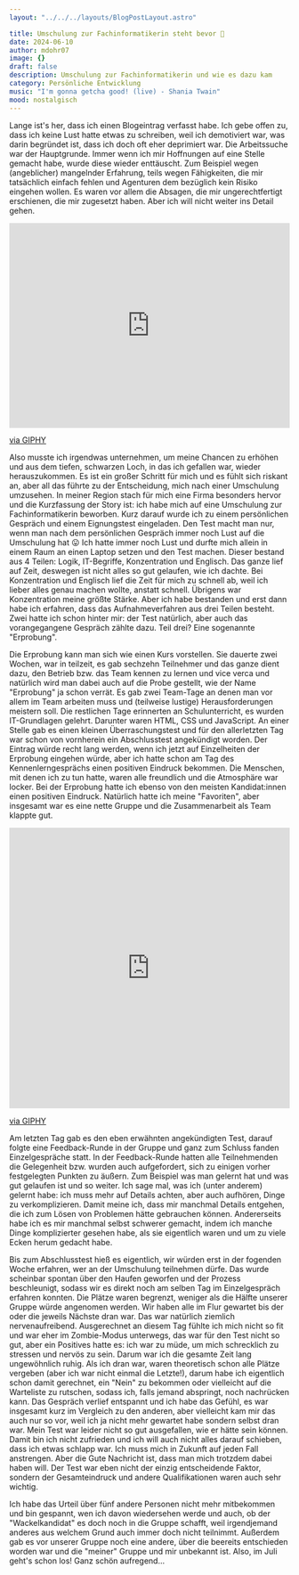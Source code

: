 ```yaml
---
layout: "../../../layouts/BlogPostLayout.astro"

title: Umschulung zur Fachinformatikerin steht bevor 🤯
date: 2024-06-10
author: mdohr07
image: {}
draft: false
description: Umschulung zur Fachinformatikerin und wie es dazu kam
category: Persönliche Entwicklung
music: "I'm gonna getcha good! (live) - Shania Twain"
mood: nostalgisch
---
```


Lange ist's her, dass ich einen Blogeintrag verfasst habe. Ich gebe offen zu, dass ich keine Lust hatte etwas zu schreiben, weil ich demotiviert war, was darin begründet ist, dass ich doch oft eher deprimiert war. Die Arbeitssuche war der Hauptgrunde. Immer wenn ich mir Hoffnungen auf eine Stelle gemacht habe, wurde diese wieder enttäuscht. Zum Beispiel wegen (angeblicher) mangelnder Erfahrung, teils wegen Fähigkeiten, die mir tatsächlich einfach fehlen und Agenturen dem bezüglich kein Risiko eingehen wollen. Es waren vor allem die Absagen, die mir ungerechtfertigt erschienen, die mir zugesetzt haben. Aber ich will nicht weiter ins Detail gehen.

<div style="width:100%;height:0;padding-bottom:73%;position:relative;"><iframe src="https://giphy.com/embed/Zk9GgdHpYWxLa" width="100%" height="100%" style="position:absolute" frameBorder="0" class="giphy-embed" allowFullScreen></iframe></div><p><a href="https://giphy.com/gifs/sad-depressed-charlie-brown-Zk9GgdHpYWxLa">via GIPHY</a></p>

Also musste ich irgendwas unternehmen, um meine Chancen zu erhöhen und aus dem tiefen, schwarzen Loch, in das ich gefallen war, wieder herauszukommen. Es ist ein großer Schritt für mich und es fühlt sich riskant an, aber all das führte zu der Entscheidung, mich nach einer Umschulung umzusehen. In meiner Region stach für mich eine Firma besonders hervor und die Kurzfassung der Story ist: ich habe mich auf eine Umschulung zur Fachinformatikerin beworben. Kurz darauf wurde ich zu einem persönlichen Gespräch und einem Eignungstest eingeladen. Den Test macht man nur, wenn man nach dem persönlichen Gespräch immer noch Lust auf die Umschulung hat 😛
Ich hatte immer noch Lust und durfte mich allein in einem Raum an einen Laptop setzen und den Test machen. Dieser bestand aus 4 Teilen: Logik, IT-Begriffe, Konzentration und Englisch. Das ganze lief auf Zeit, deswegen ist nicht alles so gut gelaufen, wie ich dachte. Bei Konzentration und Englisch lief die Zeit für mich zu schnell ab, weil ich lieber alles genau machen wollte, anstatt schnell. Übrigens war Konzentration meine größte Stärke. Aber ich habe bestanden und erst dann habe ich erfahren, dass das Aufnahmeverfahren aus drei Teilen besteht. Zwei hatte ich schon hinter mir: der Test natürlich, aber auch das vorangegangene Gespräch zählte dazu. Teil drei? Eine sogenannte "Erprobung".

Die Erprobung kann man sich wie einen Kurs vorstellen. Sie dauerte zwei Wochen, war in teilzeit, es gab sechzehn Teilnehmer und das ganze dient dazu, den Betrieb bzw. das Team kennen zu lernen und vice verca und natürlich wird man dabei auch auf die Probe gestellt, wie der Name "Erprobung" ja schon verrät. 
Es gab zwei Team-Tage an denen man vor allem im Team arbeiten muss und (teilweise lustige) Herausforderungen meistern soll. Die restlichen Tage erinnerten an Schulunterricht, es wurden IT-Grundlagen gelehrt. Darunter waren HTML, CSS und JavaScript. An einer Stelle gab es einen kleinen Überraschungstest und für den allerletzten Tag war schon von vornherein ein Abschlusstest angekündigt worden. Der Eintrag würde recht lang werden, wenn ich jetzt auf Einzelheiten der Erprobung eingehen würde, aber ich hatte schon am Tag des Kennenlerngesprächs einen positiven Eindruck bekommen. Die Menschen, mit denen ich zu tun hatte, waren alle freundlich und die Atmosphäre war locker. Bei der Erprobung hatte ich ebenso von den meisten Kandidat:innen einen positiven Eindruck. Natürlich hatte ich meine "Favoriten", aber insgesamt war es eine nette Gruppe und die Zusammenarbeit als Team klappte gut.

<div style="width:100%;height:0;padding-bottom:100%;position:relative;"><iframe src="https://giphy.com/embed/l3q2Wl7Wpz09Z5hfi" width="100%" height="100%" style="position:absolute" frameBorder="0" class="giphy-embed" allowFullScreen></iframe></div><p><a href="https://giphy.com/gifs/bear-power-team-l3q2Wl7Wpz09Z5hfi">via GIPHY</a></p>

Am letzten Tag gab es den eben erwähnten angekündigten Test, darauf folgte eine Feedback-Runde in der Gruppe und ganz zum Schluss fanden Einzelgespräche statt. In der Feedback-Runde hatten alle Teilnehmenden die Gelegenheit bzw. wurden auch aufgefordert, sich zu einigen vorher festgelegten Punkten zu äußern. Zum Beispiel was man gelernt hat und was gut gelaufen ist und so weiter. Ich sage mal, was ich (unter anderem) gelernt habe: ich muss mehr auf Details achten, aber auch aufhören, Dinge zu verkomplizieren. Damit meine ich, dass mir manchmal Details entgehen, die ich zum Lösen von Problemen hätte gebrauchen können. Andererseits habe ich es mir manchmal selbst schwerer gemacht, indem ich manche Dinge komplizierter gesehen habe, als sie eigentlich waren und um zu viele Ecken herum gedacht habe.

Bis zum Abschlusstest hieß es eigentlich, wir würden erst in der fogenden Woche erfahren, wer an der Umschulung teilnehmen dürfe. Das wurde scheinbar spontan über den Haufen geworfen und der Prozess beschleunigt, sodass wir es direkt noch am selben Tag im Einzelgespräch erfahren konnten. Die Plätze waren begrenzt, weniger als die Hälfte unserer Gruppe würde angenomen werden. Wir haben alle im Flur gewartet bis der oder die jeweils Nächste dran war. Das war natürlich ziemlich nervenaufreibend. Ausgerechnet an diesem Tag fühlte ich mich nicht so fit und war eher im Zombie-Modus unterwegs, das war für den Test nicht so gut, aber ein Positives hatte es: ich war zu müde, um mich schrecklich zu stressen und nervös zu sein. Darum war ich die gesamte Zeit lang ungewöhnlich ruhig. 
Als ich dran war, waren theoretisch schon alle Plätze vergeben (aber ich war nicht einmal die Letzte!), darum habe ich eigentlich schon damit gerechnet, ein "Nein" zu bekommen oder vielleicht auf die Warteliste zu rutschen, sodass ich, falls jemand abspringt, noch nachrücken kann. 
Das Gespräch verlief entspannt und ich habe das Gefühl, es war insgesamt kurz im Vergleich zu den anderen, aber vielleicht kam mir das auch nur so vor, weil ich ja nicht mehr gewartet habe sondern selbst dran war. 
Mein Test war leider nicht so gut ausgefallen, wie er hätte sein können. Damit bin ich nicht zufrieden und ich will auch nicht alles darauf schieben, dass ich etwas schlapp war. Ich muss mich in Zukunft auf jeden Fall anstrengen. Aber die Gute Nachricht ist, dass man mich trotzdem dabei haben will. Der Test war eben nicht der einzig entscheidende Faktor, sondern der Gesamteindruck und andere Qualifikationen waren auch sehr wichtig.

Ich habe das Urteil über fünf andere Personen nicht mehr mitbekommen und bin gespannt, wen ich davon wiedersehen werde und auch, ob der "Wackelkandidat" es doch noch in die Gruppe schafft, weil irgendjemand anderes aus welchem Grund auch immer doch nicht teilnimmt. Außerdem gab es vor unserer Gruppe noch eine andere, über die beereits entschieden worden war und die "meiner" Gruppe und mir unbekannt ist. Also, im Juli geht's schon los! Ganz schön aufregend...